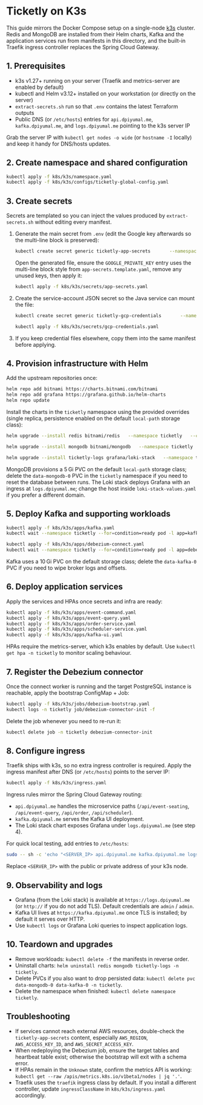 # Ticketly on K3s

This guide mirrors the Docker Compose setup on a single-node [k3s](https://k3s.io/) cluster. Redis and MongoDB are installed from their Helm charts, Kafka and the application services run from manifests in this directory, and the built-in Traefik ingress controller replaces the Spring Cloud Gateway.

## 1. Prerequisites

- k3s v1.27+ running on your server (Traefik and metrics-server are enabled by default)
- kubectl and Helm v3.12+ installed on your workstation (or directly on the server)
- `extract-secrets.sh` run so that `.env` contains the latest Terraform outputs
- Public DNS (or `/etc/hosts`) entries for `api.dpiyumal.me`, `kafka.dpiyumal.me`, and `logs.dpiyumal.me` pointing to the k3s server IP

Grab the server IP with `kubectl get nodes -o wide` (or `hostname -I` locally) and keep it handy for DNS/hosts updates.

## 2. Create namespace and shared configuration

```bash
kubectl apply -f k8s/k3s/namespace.yaml
kubectl apply -f k8s/k3s/configs/ticketly-global-config.yaml
```

## 3. Create secrets

Secrets are templated so you can inject the values produced by `extract-secrets.sh` without editing every manifest.

1. Generate the main secret from `.env` (edit the Google key afterwards so the multi-line block is preserved):

    ```bash
    kubectl create secret generic ticketly-app-secrets       --namespace ticketly       --from-env-file=.env       --dry-run=client -o yaml       > k8s/k3s/secrets/app-secrets.yaml
    ```

    Open the generated file, ensure the `GOOGLE_PRIVATE_KEY` entry uses the multi-line block style from `app-secrets.template.yaml`, remove any unused keys, then apply it:

    ```bash
    kubectl apply -f k8s/k3s/secrets/app-secrets.yaml
    ```

2. Create the service-account JSON secret so the Java service can mount the file:

    ```bash
    kubectl create secret generic ticketly-gcp-credentials       --namespace ticketly       --from-file=google-credentials.json=credentials/gcp-credentials.json       --dry-run=client -o yaml       > k8s/k3s/secrets/gcp-credentials.yaml

    kubectl apply -f k8s/k3s/secrets/gcp-credentials.yaml
    ```

3. If you keep credential files elsewhere, copy them into the same manifest before applying.

## 4. Provision infrastructure with Helm

Add the upstream repositories once:

```bash
helm repo add bitnami https://charts.bitnami.com/bitnami
helm repo add grafana https://grafana.github.io/helm-charts
helm repo update
```

Install the charts in the `ticketly` namespace using the provided overrides (single replica, persistence enabled on the default `local-path` storage class):

```bash
helm upgrade --install redis bitnami/redis   --namespace ticketly   --create-namespace   -f k8s/k3s/infra/redis-values.yaml

helm upgrade --install mongodb bitnami/mongodb   --namespace ticketly   -f k8s/k3s/infra/mongodb-values.yaml

helm upgrade --install ticketly-logs grafana/loki-stack   --namespace ticketly   -f k8s/k3s/logging/loki-stack-values.yaml
```

MongoDB provisions a 5 Gi PVC on the default `local-path` storage class; delete the `data-mongodb-0` PVC in the `ticketly` namespace if you need to reset the database between runs. The Loki stack deploys Grafana with an ingress at `logs.dpiyumal.me`; change the host inside `loki-stack-values.yaml` if you prefer a different domain.

## 5. Deploy Kafka and supporting workloads

```bash
kubectl apply -f k8s/k3s/apps/kafka.yaml
kubectl wait --namespace ticketly --for=condition=ready pod -l app=kafka --timeout=180s

kubectl apply -f k8s/k3s/apps/debezium-connect.yaml
kubectl wait --namespace ticketly --for=condition=ready pod -l app=debezium-connect --timeout=180s
```

Kafka uses a 10 Gi PVC on the default storage class; delete the `data-kafka-0` PVC if you need to wipe broker logs and offsets.

## 6. Deploy application services

Apply the services and HPAs once secrets and infra are ready:

```bash
kubectl apply -f k8s/k3s/apps/event-command.yaml
kubectl apply -f k8s/k3s/apps/event-query.yaml
kubectl apply -f k8s/k3s/apps/order-service.yaml
kubectl apply -f k8s/k3s/apps/scheduler-service.yaml
kubectl apply -f k8s/k3s/apps/kafka-ui.yaml
```

HPAs require the metrics-server, which k3s enables by default. Use `kubectl get hpa -n ticketly` to monitor scaling behaviour.

## 7. Register the Debezium connector

Once the connect worker is running and the target PostgreSQL instance is reachable, apply the bootstrap ConfigMap + Job:

```bash
kubectl apply -f k8s/k3s/jobs/debezium-bootstrap.yaml
kubectl logs -n ticketly job/debezium-connector-init -f
```

Delete the job whenever you need to re-run it:

```bash
kubectl delete job -n ticketly debezium-connector-init
```

## 8. Configure ingress

Traefik ships with k3s, so no extra ingress controller is required. Apply the ingress manifest after DNS (or `/etc/hosts`) points to the server IP:

```bash
kubectl apply -f k8s/k3s/ingress.yaml
```

Ingress rules mirror the Spring Cloud Gateway routing:

- `api.dpiyumal.me` handles the microservice paths (`/api/event-seating`, `/api/event-query`, `/api/order`, `/api/scheduler`).
- `kafka.dpiyumal.me` serves the Kafka UI deployment.
- The Loki stack chart exposes Grafana under `logs.dpiyumal.me` (see step 4).

For quick local testing, add entries to `/etc/hosts`:

```bash
sudo -- sh -c 'echo "<SERVER_IP> api.dpiyumal.me kafka.dpiyumal.me logs.dpiyumal.me" >> /etc/hosts'
```

Replace `<SERVER_IP>` with the public or private address of your k3s node.

## 9. Observability and logs

- Grafana (from the Loki stack) is available at `https://logs.dpiyumal.me` (or `http://` if you do not add TLS). Default credentials are `admin` / `admin`.
- Kafka UI lives at `https://kafka.dpiyumal.me` once TLS is installed; by default it serves over HTTP.
- Use `kubectl logs` or Grafana Loki queries to inspect application logs.

## 10. Teardown and upgrades

- Remove workloads: `kubectl delete -f` the manifests in reverse order.
- Uninstall charts: `helm uninstall redis mongodb ticketly-logs -n ticketly`.
- Delete PVCs if you also want to drop persisted data: `kubectl delete pvc data-mongodb-0 data-kafka-0 -n ticketly`.
- Delete the namespace when finished: `kubectl delete namespace ticketly`.

## Troubleshooting

- If services cannot reach external AWS resources, double-check the `ticketly-app-secrets` content, especially `AWS_REGION`, `AWS_ACCESS_KEY_ID`, and `AWS_SECRET_ACCESS_KEY`.
- When redeploying the Debezium job, ensure the target tables and heartbeat table exist; otherwise the bootstrap will exit with a schema error.
- If HPAs remain in the `Unknown` state, confirm the metrics API is working: `kubectl get --raw /apis/metrics.k8s.io/v1beta1/nodes | jq '.'`.
- Traefik uses the `traefik` ingress class by default. If you install a different controller, update `ingressClassName` in `k8s/k3s/ingress.yaml` accordingly.
